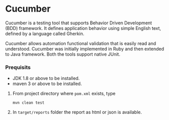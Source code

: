 # Cucumber
Cucumber is a testing tool that supports Behavior Driven Development (BDD) framework. It defines application behavior using simple English text, defined by a language called Gherkin.

Cucumber allows automation functional validation that is easily read and understood. Cucumber was initially implemented in Ruby and then extended to Java framework. Both the tools support native JUnit.

### Prequisits
* JDK 1.8 or above to be installed.
* maven 3 or above to be installed.

1. From project directory where `pom.xml` exists, type 
    ```
    mvn clean test
    ```
2. In `target/reports` folder the report as html or json is available. 
